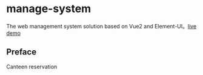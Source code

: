 # manage-system #
The web management system solution based on Vue2 and Element-UI。[live demo](http://work.omwteam.com/)


## Preface ##
Canteen reservation
